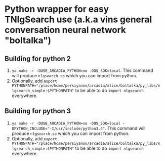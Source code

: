 # Python wrapper for easy TNlgSearch use (a.k.a vins general conversation neural network "boltalka")

## Building for python 2

1. `ya make -r -DUSE_ARCADIA_PYTHON=no -DOS_SDK=local`. This command will produce `nlgsearch.so` which you can import from python.
2. Optionally, add `export PYTHONPATH="/place/home/persiyanov/arcadia/alice/boltalka/py_libs/nlgsearch_simple:$PYTHONPATH"` to be able to do `import nlgsearch` everywhere.

## Building for python 3

1. `ya make -r -DUSE_ARCADIA_PYTHON=no -DOS_SDK=local -DPYTHON_INCLUDE="-I/usr/include/python3.4"`. This command will produce `nlgsearch.so` which you can import from python.
2. Optionally, add `export PYTHONPATH="/place/home/persiyanov/arcadia/alice/boltalka/py_libs/nlgsearch_simple:$PYTHONPATH"` to be able to do `import nlgsearch` everywhere.
